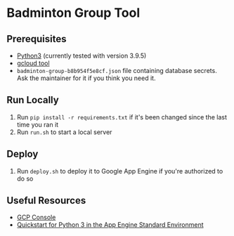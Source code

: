 # Badminton Group Tool

## Prerequisites

- [Python3](https://www.python.org/downloads/) (currently tested with version 3.9.5)
- [gcloud tool](https://cloud.google.com/sdk/docs/install)
- `badminton-group-b8b954f5e8cf.json` file containing database secrets. Ask the maintainer for it if you think you need it.

## Run Locally

1. Run `pip install -r requirements.txt` if it's been changed since the last time you ran it
2. Run `run.sh` to start a local server

## Deploy

1. Run `deploy.sh` to deploy it to Google App Engine if you're authorized to do so

## Useful Resources

- [GCP Console](https://console.cloud.google.com/home/dashboard?project=badminton-group)
- [Quickstart for Python 3 in the App Engine Standard Environment](https://cloud.google.com/appengine/docs/standard/python3/quickstart)
